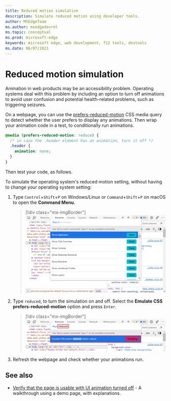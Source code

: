 ```yaml
---
title: Reduced motion simulation
description: Simulate reduced motion using developer tools.
author: MSEdgeTeam
ms.author: msedgedevrel
ms.topic: conceptual
ms.prod: microsoft-edge
keywords: microsoft edge, web development, f12 tools, devtools
ms.date: 06/07/2021
---
```

# Reduced motion simulation

Animation in web products may be an accessibility problem.  Operating systems deal with this problem by including an option to turn off animations to avoid user confusion and potential health-related problems, such as triggering seizures.

On a webpage, you can use the [prefers-reduced-motion](https://developer.mozilla.org/docs/Web/CSS/@media/prefers-reduced-motion) CSS media query to detect whether the user prefers to display any animations.  Then wrap your animation code in a test, to conditionally run animations.

```css
@media (prefers-reduced-motion: reduce) {
  /* in case the .header element has an animation, turn it off */
  .header {
    animation: none;
  }
}
```

Then test your code, as follows.

To simulate the operating system's reduced motion setting, without having to change your operating system setting:

1.  Type `Control`+`Shift`+`P` on Windows/Linux or `Command`+`Shift`+`P` on macOS to open the **Command Menu**.
    
    > [!div class="mx-imgBorder"]
    > ![Opening the command menu](../media/reduced-motion-open-command-menu.png)

1.  Type `reduced`, to turn the simulation on and off.  Select the **Emulate CSS prefers-reduced-motion** option and press `Enter`.

    > [!div class="mx-imgBorder"]
    > ![The Emulate CSS prefers-reduced-motion option in the Command menu](../media/reduced-motion-command-menu-entry.png)

1.  Refresh the webpage and check whether your animations run.


<!-- ====================================================================== -->
## See also

*  [Verify that the page is usable with UI animation turned off](test-reduced-ui-motion.md) - A walkthrough using a demo page, with explanations.

